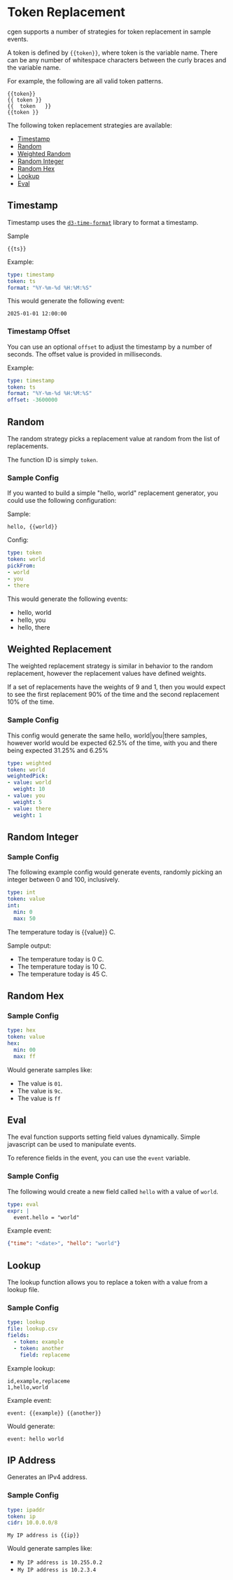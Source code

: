 # Token Replacement

cgen supports a number of strategies for token replacement in sample events.

A token is defined by `{{token}}`, where token is the variable name. There can be any number of whitespace characters between the curly braces and the variable name.

For example, the following are all valid token patterns.

```text
{{token}}
{{ token }}
{{  token   }}
{{token }}
```

The following token replacement strategies are available:
* [Timestamp](#timestamp)
* [Random](#random)
* [Weighted Random](#weighted-replacement)
* [Random Integer](#random-integer)
* [Random Hex](#random-hex)
* [Lookup](#lookup)
* [Eval](#eval)

## Timestamp

Timestamp uses the [`d3-time-format`](https://d3js.org/d3-time-format) library to format a timestamp.

Sample
```text
{{ts}}
```

Example:
```yaml
type: timestamp
token: ts
format: "%Y-%m-%d %H:%M:%S"
```

This would generate the following event:
```text
2025-01-01 12:00:00
```

### Timestamp Offset

You can use an optional `offset` to adjust the timestamp by a number of seconds. The offset value is provided in milliseconds.

Example:
```yaml
type: timestamp
token: ts
format: "%Y-%m-%d %H:%M:%S"
offset: -3600000
```

## Random

The random strategy picks a replacement value at random from the list of replacements.

The function ID is simply `token`.

### Sample Config

If you wanted to build a simple "hello, world" replacement generator, you could use the following configuration:

Sample:
```text
hello, {{world}}
```

Config:
```yaml
type: token
token: world
pickFrom:
- world
- you
- there
```

This would generate the following events:
* hello, world
* hello, you
* hello, there

## Weighted Replacement

The weighted replacement strategy is similar in behavior to the random replacement, however the replacement values have defined weights.

If a set of replacements have the weights of 9 and 1, then you would expect to see the first replacement 90% of the time and the second replacement 10% of the time.

### Sample Config

This config would generate the same hello, world|you|there samples, however world would be expected 62.5% of the time, with you and there being expected 31.25% and 6.25%

```yaml
type: weighted
token: world
weightedPick:
- value: world
  weight: 10
- value: you
  weight: 5
- value: there
  weight: 1
```

## Random Integer

### Sample Config

The following example config would generate events, randomly picking an integer between 0 and 100, inclusively.

```yaml
type: int
token: value
int:
  min: 0
  max: 50
```

The temperature today is {{value}} C.

Sample output:
* The temperature today is 0 C.
* The temperature today is 10 C.
* The temperature today is 45 C.

## Random Hex

### Sample Config

```yaml
type: hex
token: value
hex:
  min: 00
  max: ff
```

Would generate samples like:
* The value is `01`.
* The value is `9c`.
* The value is `ff`

## Eval

The eval function supports setting field values dynamically. Simple javascript can be used to manipulate events.

To reference fields in the event, you can use the `event` variable.

### Sample Config

The following would create a new field called `hello` with a value of `world`.

```yaml
type: eval
expr: |
  event.hello = "world"
```

Example event:
```json
{"time": "<date>", "hello": "world"}
```

## Lookup

The lookup function allows you to replace a token with a value from a lookup file.

### Sample Config

```yaml
type: lookup
file: lookup.csv
fields:
  - token: example
  - token: another
    field: replaceme
```

Example lookup:

```csv
id,example,replaceme
1,hello,world
```

Example event:
```
event: {{example}} {{another}}
```

Would generate:
```
event: hello world
```

## IP Address

Generates an IPv4 address.

### Sample Config

```yaml
type: ipaddr
token: ip
cidr: 10.0.0.0/8
```

```text
My IP address is {{ip}}
```

Would generate samples like:
* `My IP address is 10.255.0.2`
* `My IP address is 10.2.3.4`
